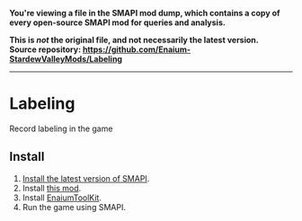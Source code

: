 **You're viewing a file in the SMAPI mod dump, which contains a copy of every open-source SMAPI mod
for queries and analysis.**

**This is _not_ the original file, and not necessarily the latest version.**  
**Source repository: https://github.com/Enaium-StardewValleyMods/Labeling**

----

# Labeling
Record labeling in the game
## Install
1. [Install the latest version of SMAPI](https://smapi.io/).
2. Install [this mod](https://www.curseforge.com/stardewvalley/mods/labeling).
3. Install [EnaiumToolKit](https://www.curseforge.com/stardewvalley/mods/enaiumtoolkit).
4. Run the game using SMAPI.